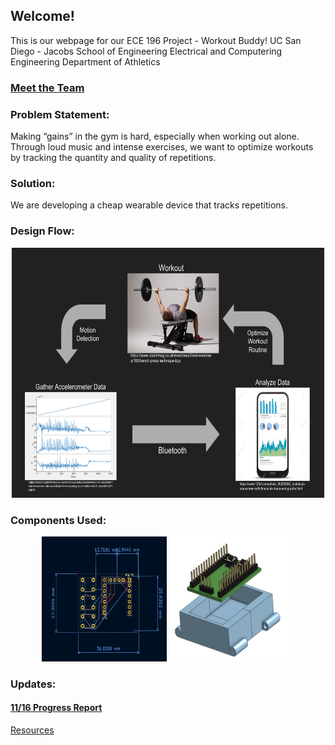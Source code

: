 ## Welcome!

This is our webpage for our ECE 196 Project - Workout Buddy!
UC San Diego - Jacobs School of Engineering
Electrical and Computering Engineering
Department of Athletics

### [Meet the Team](website/AboutTeam.md)

### Problem Statement: 

Making “gains” in the gym is hard, especially when working out alone. Through loud music and intense exercises, we want to optimize workouts by tracking the quantity and quality of repetitions.

### Solution:
We are developing a cheap wearable device that tracks repetitions.

### Design Flow:

<p align="center">
<img src="website/site_resources/FlowChart.png" width="500" height="400"/>
</p>

### Components Used:

<p align="center">
<img src="website/site_resources/PCB_Design.png" width="200" height="200"/>
<img src= "website/site_resources/CAD.png" width="200" height="200"/>
</p>

### Updates:
#### [11/16 Progress Report](website/11_16_Progress_Report.md)


[Resources](website/resources.md)

